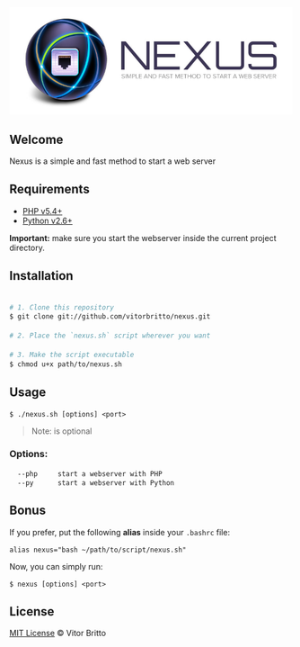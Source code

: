 ![Nexus Logo](src/nexus.jpg "Nexus")


## Welcome

Nexus is a simple and fast method to start a web server

## Requirements

- [PHP v5.4+](http://www.php.net/)
- [Python v2.6+](https://www.python.org/)

**Important:** make sure you start the webserver inside the current project directory.


## Installation

```bash

# 1. Clone this repository
$ git clone git://github.com/vitorbritto/nexus.git

# 2. Place the `nexus.sh` script wherever you want

# 3. Make the script executable
$ chmod u+x path/to/nexus.sh

```


## Usage

    $ ./nexus.sh [options] <port>

> Note: <port> is optional

### Options:
      --php     start a webserver with PHP
      --py      start a webserver with Python


## Bonus

If you prefer, put the following **alias** inside your `.bashrc` file:

    alias nexus="bash ~/path/to/script/nexus.sh"

Now, you can simply run:

    $ nexus [options] <port>


## License

[MIT License](http://vitorbritto.mit-license.org/) © Vitor Britto
